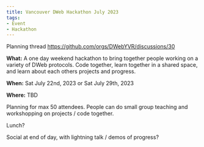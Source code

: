 ```yaml
---
title: Vancouver DWeb Hackathon July 2023
tags:
- Event
- Hackathon
---
```


Planning thread https://github.com/orgs/DWebYVR/discussions/30

**What:** A one day weekend hackathon to bring together people working on a variety of DWeb protocols. Code together, learn together in a shared space, and learn about each others projects and progress.

**When:** Sat July 22nd, 2023 or Sat July 29th, 2023

**Where:** TBD

Planning for max 50 attendees. People can do small group teaching and workshopping on projects / code together.

Lunch?

Social at end of day, with lightning talk / demos of progress?


